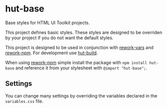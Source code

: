 # hut-base

Base styles for HTML UI Toolkit projects.

This project defines basic styles. These styles are designed to be overriden by
your project if you do not want the default styles.

This project is designed to be used in conjunction with
[rework-vars](https://github.com/visionmedia/rework-vars) and
[rework-npm](https://github.com/conradz/rework-npm). For development use
[hut-build](https://github.com/conradz/hut-build).

When using [rework-npm](https://github.com/conradz/rework-npm) simple install
the package with `npm install hut-base` and reference it from your stylesheet
with `@import "hut-base";`.

## Settings

You can change many settings by overriding the variables declared in the
`variables.css` file.